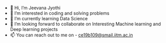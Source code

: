 - 👋 Hi, I’m Jeevana Jyothi
- 👀 I’m interested in coding and solving problems
- 🌱 I’m currently learning Data Science
- 💞️ I’m looking forward to collaborate on Interesting Machine learning and Deep learning projects
- 📫 You can reach out to me on - ce19b109@smail.iitm.ac.in

<!---
JeevanaJyothiTaviti/JeevanaJyothiTaviti is a ✨ special ✨ repository because its `README.md` (this file) appears on your GitHub profile.
You can click the Preview link to take a look at your changes.
--->
